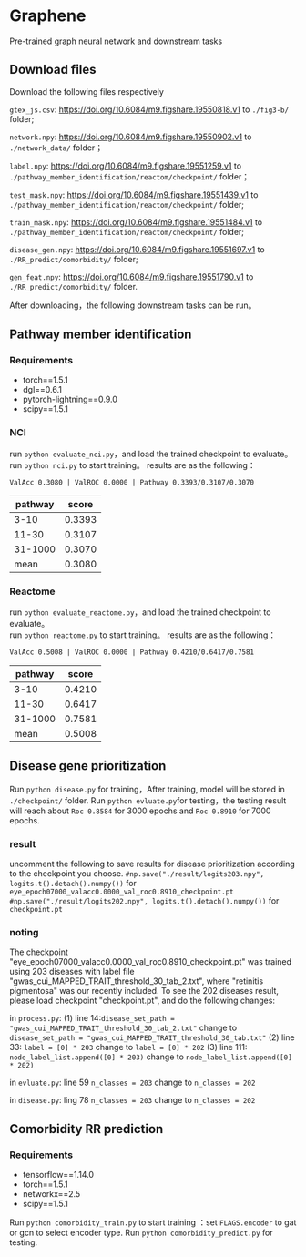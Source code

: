 # Graphene
Pre-trained graph neural network and downstream tasks

## Download files
Download the following files respectively 

`gtex_js.csv`: https://doi.org/10.6084/m9.figshare.19550818.v1  to `./fig3-b/` folder;

`network.npy`: https://doi.org/10.6084/m9.figshare.19550902.v1  to `./network_data/` folder；

`label.npy`: https://doi.org/10.6084/m9.figshare.19551259.v1 to `./pathway_member_identification/reactom/checkpoint/` folder；

`test_mask.npy`: https://doi.org/10.6084/m9.figshare.19551439.v1 to `./pathway_member_identification/reactom/checkpoint/` folder;

`train_mask.npy`: https://doi.org/10.6084/m9.figshare.19551484.v1 to `./pathway_member_identification/reactom/checkpoint/` folder;

`disease_gen.npy`: https://doi.org/10.6084/m9.figshare.19551697.v1 to `./RR_predict/comorbidity/` folder;

`gen_feat.npy`: https://doi.org/10.6084/m9.figshare.19551790.v1 to `./RR_predict/comorbidity/` folder.

After downloading，the following downstream tasks can be run。

## Pathway member identification
### Requirements
- torch==1.5.1
- dgl==0.6.1
- pytorch-lightning==0.9.0
- scipy==1.5.1
### NCI
run `python evaluate_nci.py`，and load the trained checkpoint to evaluate。 
run  `python nci.py` to start training。
results are as the following：
```
ValAcc 0.3080 | ValROC 0.0000 | Pathway 0.3393/0.3107/0.3070
```

| pathway | score |  
|  ----  | ----  | 
| 3-10 | 0.3393 |  
| 11-30 | 0.3107  |  
| 31-1000 | 0.3070 |
| mean | 0.3080 |

### Reactome
run `python evaluate_reactome.py`，and load the trained checkpoint to evaluate。  
run  `python reactome.py` to start training。
results are as the following：
```
ValAcc 0.5008 | ValROC 0.0000 | Pathway 0.4210/0.6417/0.7581
```

| pathway | score |  
|  ----  | ----  | 
| 3-10 | 0.4210 |  
| 11-30 | 0.6417  |  
| 31-1000 | 0.7581 |
| mean | 0.5008 |


## Disease gene prioritization
Run `python disease.py` for training，After training, model will be stored in `./checkpoint/` folder.
Run `python evluate.py`for testing，the testing result will reach about `Roc 0.8584` for 3000 epochs and `Roc 0.8910` for 7000 epochs.

### result
uncomment the following to save results for disease prioritization according to the checkpoint you choose.
`#np.save("./result/logits203.npy", logits.t().detach().numpy())` for `eye_epoch07000_valacc0.0000_val_roc0.8910_checkpoint.pt`
`#np.save("./result/logits202.npy", logits.t().detach().numpy())` for `checkpoint.pt`

### noting
The checkpoint "eye_epoch07000_valacc0.0000_val_roc0.8910_checkpoint.pt" was trained using 203 diseases with label file
"gwas_cui_MAPPED_TRAIT_threshold_30_tab_2.txt", where "retinitis pigmentosa" was our recently included. 
To see the 202 diseases result, please load checkpoint "checkpoint.pt", and do the following changes:

in `process.py`:
(1) line 14:`disease_set_path = "gwas_cui_MAPPED_TRAIT_threshold_30_tab_2.txt"` change to
`disease_set_path = "gwas_cui_MAPPED_TRAIT_threshold_30_tab.txt"`
(2) line 33: `label = [0] * 203`  change to `label = [0] * 202`
(3) line 111: `node_label_list.append([0] * 203)` change to `node_label_list.append([0] * 202)`

in `evluate.py`:
line 59 `n_classes = 203` change to `n_classes = 202`

in `disease.py`:
ling 78 `n_classes = 203` change to `n_classes = 202`

## Comorbidity RR prediction
### Requirements
- tensorflow==1.14.0
- torch==1.5.1
- networkx==2.5
- scipy==1.5.1

Run `python comorbidity_train.py` to start training ：set `FLAGS.encoder` to gat or gcn to select encoder type.
Run `python comorbidity_predict.py` for testing.
